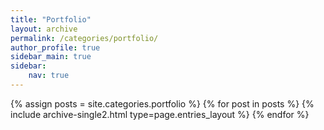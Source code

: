 ```yaml
---
title: "Portfolio"
layout: archive
permalink: /categories/portfolio/
author_profile: true
sidebar_main: true
sidebar:
    nav: true
---
```


{% assign posts = site.categories.portfolio %}
{% for post in posts %} {% include archive-single2.html type=page.entries_layout %} {% endfor %}